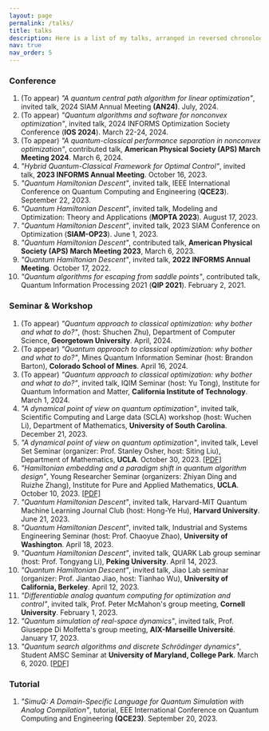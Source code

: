 ```yaml
---
layout: page
permalink: /talks/
title: talks
description: Here is a list of my talks, arranged in reversed chronological order.
nav: true
nav_order: 5
---
```


### Conference
1. (To appear) *"A quantum central path algorithm for linear optimization"*, invited talk, 2024 SIAM Annual Meeting **(AN24)**. July, 2024.
2. (To appear) *"Quantum algorithms and software for nonconvex optimization"*, invited talk, 2024 INFORMS Optimization Society Conference (**IOS 2024**). March 22-24, 2024.
3. (To appear) *"A quantum-classical performance separation in nonconvex optimization"*, contributed talk, **American Physical Society (APS) March Meeting 2024**. March 6, 2024.
4. *"Hybrid Quantum-Classical Framework for Optimal Control"*, invited talk, **2023 INFORMS Annual Meeting**. October 16, 2023.
5. *"Quantum Hamiltonian Descent"*, invited talk, IEEE International Conference on Quantum Computing and Engineering (**QCE23**). September 22, 2023.
6. *"Quantum Hamiltonian Descent"*, invited talk, Modeling and Optimization: Theory and Applications (**MOPTA 2023**). August 17, 2023.
7. *"Quantum Hamiltonian Descent"*, invited talk, 2023 SIAM Conference on Optimization (**SIAM-OP23**). June 1, 2023.
8. *"Quantum Hamiltonian Descent"*, contributed talk, **American Physical Society (APS) March Meeting 2023**, March 6, 2023.
9. *"Quantum Hamiltonian Descent"*, invited talk, **2022 INFORMS Annual Meeting**. October 17, 2022.
10. *"Quantum algorithms for escaping from saddle points"*, contributed talk, Quantum Information Processing 2021 (**QIP 2021**). February 2, 2021.

### Seminar & Workshop
1. (To appear) *"Quantum approach to classical optimization: why bother and what to do?"*, (host: Shuchen Zhu), Department of Computer Science, **Georgetown University**. April, 2024.
2. (To appear) *"Quantum approach to classical optimization: why bother and what to do?"*, Mines Quantum Information Seminar (host: Brandon Barton), **Colorado School of Mines**. April 16, 2024.
3. (To appear) *"Quantum approach to classical optimization: why bother and what to do?"*, invited talk, IQIM Seminar (host: Yu Tong), Institute for Quantum Information and Matter, **California Institute of Technology**. March 1, 2024.
4. *"A dynamical point of view on quantum optimization"*, invited talk, Scientific Computing and Large data (SCLA) workshop (host: Wuchen Li), Department of Mathematics, **University of South Carolina**. December 21, 2023.
5. *"A dynamical point of view on quantum optimization"*, invited talk, Level Set Seminar (organizer: Prof. Stanley Osher, host: Siting Liu), Department of Mathematics, **UCLA**. October 30, 2023. [[PDF]](https://drive.google.com/file/d/181Jl10RFJUkk5-Gr7c-MC1QQPpTDPi_f/view?usp=sharing)
6. *"Hamiltonian embedding and a paradigm shift in quantum algorithm design"*, Young Researcher Seminar (organizers: Zhiyan Ding and Ruizhe Zhang), Institute for Pure and Applied Mathematics, **UCLA**. October 10, 2023. [[PDF]](https://drive.google.com/file/d/10xGoYIlYjUBOShlLYficUwZIIUj-kWgA/view?usp=sharing)
7. *"Quantum Hamiltonian Descent"*, invited talk, Harvard-MIT Quantum Machine Learning Journal Club (host: Hong-Ye Hu), **Harvard University**. June 21, 2023.
8. *"Quantum Hamiltonian Descent"*, invited talk, Industrial and Systems Engineering Seminar (host: Prof. Chaoyue Zhao), **University of Washington**. April 18, 2023.
9. *"Quantum Hamiltonian Descent"*, invited talk, QUARK Lab group seminar (host: Prof. Tongyang Li), **Peking University**. April 14, 2023.
10. *"Quantum Hamiltonian Descent"*, invited talk, Jiao Lab seminar (organizer: Prof. Jiantao Jiao, host: Tianhao Wu), **University of California, Berkeley**. April 12, 2023.
11. *"Differentiable analog quantum computing for optimization and control"*, invited talk, Prof. Peter McMahon's group meeting, **Cornell University**. February 1, 2023.
12. *"Quantum simulation of real-space dynamics"*, invited talk, Prof. Giuseppe Di Molfetta's group meeting, **AIX-Marseille Université**. January 17, 2023.
13. *"Quantum search algorithms and discrete Schrödinger dynamics"*, Student AMSC Seminar at **University of Maryland, College Park**. March 6, 2020. [[PDF]](https://drive.google.com/file/d/13M6osYI0eJZWEWIpasVzUSLWCinlC1ib/view?usp=sharing)

### Tutorial
1. *"SimuQ: A Domain-Specific Language for Quantum Simulation with Analog Compilation"*, tutorial, EEE International Conference on Quantum Computing and Engineering **(QCE23)**. September 20, 2023.